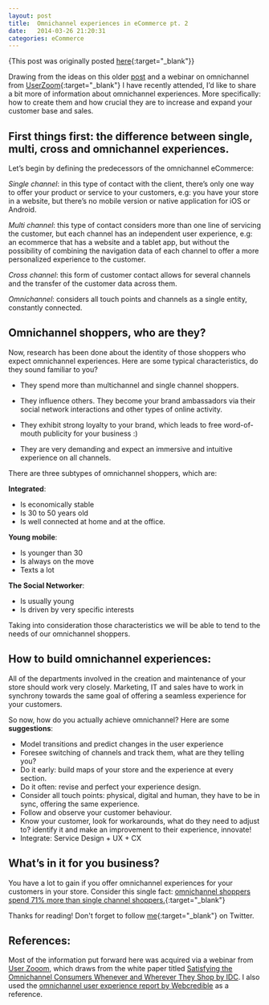 ```yaml
---
layout: post
title:  Omnichannel experiences in eCommerce pt. 2
date:   2014-03-26 21:20:31
categories: eCommerce
---
```

{This post was originally posted [here](http://blog.crowdint.com/2014/03/11/omnichannel-experiences-in-ecommerce-pt-2.html){:target="_blank"}}

Drawing from the ideas on this older <a href="http://yotzincortes.com/ecommerce/2015/07/28/Omnichannel-experiences-in-eCommerce-pt1.1.html">post</a> and a webinar on omnichannel from <a href="http://www.userzoom.com">UserZoom</a>{:target="_blank"} I have recently attended, I’d like to share a bit more of information about omnichannel experiences. More specifically: how to create them and how crucial they are to increase and expand your customer base and sales.

<h2>First things first: the difference between single, multi, cross and omnichannel experiences.</h2>

Let’s begin by defining the predecessors of the omnichannel eCommerce:

<em>Single channel</em>: in this type of contact with the client, there’s only one way to offer your product or service to your customers, e.g: you have your store in a  website, but there’s no mobile version or native application for iOS or Android.

<em>Multi channel</em>: this type of contact considers more than one line of servicing the customer, but each channel has an independent user experience, e.g: an ecommerce that has a website and a tablet app, but without the possibility of combining the navigation data of each channel to offer a more personalized experience to the customer.

<em>Cross channel</em>: this form of customer contact allows for several channels and the transfer of the customer data across them.

<em>Omnichannel</em>: considers all touch points and channels as a single entity, constantly connected.

<h2>Omnichannel shoppers, who are they?</h2>

<p>Now, research has been done about the identity of those shoppers who expect omnichannel experiences. Here are some typical characteristics, do they sound familiar to you?</p>

<ul>
<li><p>They spend more than multichannel and single channel shoppers. </p></li>
<li><p>They influence others. They become your brand ambassadors via their social network interactions and other types of online activity.</p></li>
<li><p>They exhibit strong loyalty to your brand, which leads to free word-of-mouth publicity for your business :)</p></li>
<li><p>They are very demanding and expect an immersive and intuitive experience on all channels.</p></li>
</ul>

<p>There are three subtypes of omnichannel shoppers, which are: </p>

<p><strong>Integrated</strong>:</p>

<ul>
<li>Is economically stable</li>
<li>Is 30 to 50 years old</li>
<li>Is well connected at home and at the office. </li>
</ul>

<p><strong>Young mobile</strong>:</p>

<ul>
<li>Is younger than 30</li>
<li>Is always on the move</li>
<li>Texts a lot</li>
</ul>

<p><strong>The Social Networker</strong>:</p>

<ul>
<li>Is usually young</li>
<li>Is driven by very specific interests</li>
</ul>

<p>Taking into consideration those characteristics we will be able to tend to the needs of our omnichannel shoppers. </p>

<h2>How to build omnichannel experiences:</h2>

<p>All of the departments involved in the creation and maintenance of your store should work very closely. Marketing, IT and sales have to work in synchrony towards the same goal of offering a seamless experience for your customers. </p>

<p>So now, how do you actually achieve omnichannel? Here are some <strong>suggestions</strong>: </p>

<ul>
<li>Model transitions and predict changes in the user experience</li>
<li>Foresee switching of channels and track them, what are they telling you?</li>
<li>Do it early: build maps of your store and the experience at every section. </li>
<li>Do it often: revise and perfect your experience design. </li>
<li>Consider all touch points: physical, digital and human, they have to be in sync, offering the same experience. </li>
<li>Follow and observe your customer behaviour. </li>
<li>Know your customer, look for workarounds, what do they need to adjust to? identify it and make an improvement to their experience, innovate!</li>
<li>Integrate: Service Design  + UX + CX</li>
</ul>

<h2>What’s in it for you business?</h2>

<p>You have a lot to gain if you offer omnichannel experiences for your customers in your store. Consider this single fact: <a href="http://www.retailtouchpoints.com/in-store-insights/2087-omnichannel-shoppers-to-spend-71-more-than-single-channel-consumers-this-holiday-season">omnichannel shoppers spend 71% more than single channel shoppers.</a>{:target="_blank"}</p>

Thanks for reading! Don't forget to follow <a href="twitter.com/yotzin">me</a>{:target="_blank"} on Twitter.

<h2>References:</h2>

<p>Most of the information put forward here was acquired via a webinar from <a href="twitter.com/userzoom">User Zooom</a>, which draws from the white paper titled <a href="http://www.marketresearch.com/IDC-v2477/Satisfying-Omnichannel-Consumers-Whenever-Wherever-2463981/view-related/" target="_blank">Satisfying the Omnichannel Consumers Whenever and Wherever They Shop by IDC</a>.
I also used the <a href="https://www.google.com.mx/url?sa=t&amp;rct=j&amp;q=&amp;esrc=s&amp;source=web&amp;cd=2&amp;ved=0CC8QFjAB&amp;url=http%3A%2F%2Fwww.webcredible.co.uk%2Fuser-friendly-resources%2Fwhite-papers%2Fomni-channel-report-2012.pdf&amp;ei=HmQOU87lDOOYyAHxrIDQBg&amp;usg=AFQjCNG4SF9_PA6auFKW2c61Ev9LRrC1Hw&amp;sig2=u2FKqFM_rwE5WXsAu5ik8Q&amp;bvm=bv.61965928,d.aWc&amp;cad=rja" target="_blank">omnichannel user experience report by Webcredible</a> as a reference.

